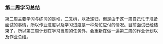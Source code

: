 ### 第二周学习总结

第二周主要学习与练习的是堆，二叉树，以及递归，但是由于这一周自己忙于准备面试的事情，所以作业进度以及学习进度是一种匆忙应付的情况。目前面试已经结束了，所以第三周计划在学习当周的任务外，会重新在做一遍第二周的作业计划以及作业总结。